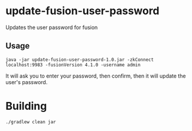 # update-fusion-user-password
Updates the user password for fusion


## Usage

```
java -jar update-fusion-user-password-1.0.jar -zkConnect localhost:9983 -fusionVersion 4.1.0 -username admin
```

It will ask you to enter your password, then confirm, then it will update the user's password. 

# Building

```
./gradlew clean jar
```
